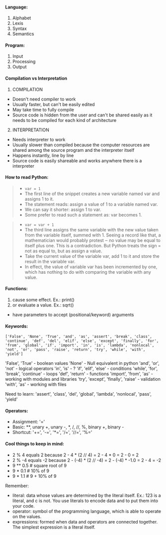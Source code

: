 #### Language:
1. Alphabet
2. Lexis
3. Syntax
4. Semantics

#### Program:
1. Input
2. Processing
3. Output

#### Compilation vs Interpretation
1. COMPILATION
- Doesn't need compiler to work
- Usually faster, but can't be easily edited
- May take time to fully compile
- Source code is hidden from the user and can't be shared easily as it needs to be compiled for each kind of architecture

2. INTERPRETATION
- Needs interpreter to work
- Usually slower than compiled because the computer resources are shared among the source program and the interpreter itself
- Happens instantly, line by line
- Source code is easily shareable and works anywhere there is a interpreter

#### How to read Python:
> - `var = 1`
> - The first line of the snippet creates a new variable named var and assigns 1 to it.
> - The statement reads: assign a value of 1 to a variable named var.
> - We can say it shorter: assign 1 to var.
> - Some prefer to read such a statement as: var becomes 1.

> - `var = var + 1`
> - The third line assigns the same variable with the new value taken from the variable itself, summed with 1. Seeing a record like that, a mathematician would probably protest ‒ no value may be equal to itself plus one. This is a contradiction. But Python treats the sign = not as equal to, but as assign a value.
> - Take the current value of the variable var, add 1 to it and store the result in the variable var.
> - In effect, the value of variable var has been incremented by one, which has nothing to do with comparing the variable with any value.

#### Functions:
1. cause some effect. Ex.: print()
2. or evaluate a value. Ex.: sqrt()
- have parameters to accept (positional/keyword) arguments

#### Keywords:
`['False', 'None', 'True', 'and', 'as', 'assert', 'break', 'class', 'continue', 'def', 'del', 'elif', 'else', 'except', 'finally', 'for', 'from', 'global', 'if', 'import', 'in', 'is', 'lambda', 'nonlocal', 'not', 'or', 'pass', 'raise', 'return', 'try', 'while', 'with', 'yield']`

'False', 'True' - boolean values
'None' - Null equivalent in python
'and', 'or', 'not' - logical operators
'in', 'is' - ?
'if', 'elif', 'else' - conditions
'while', 'for', 'break', 'continue' - loops
'def', 'return' - functions
'import', 'from', 'as' - working with modules and libraries
'try', 'except', 'finally', 'raise' - validation
'with', 'as' - working with files

Need to learn: 'assert', 'class', 'del', 'global', 'lambda', 'nonlocal', 'pass', 'yield'

#### Operators:
- Assignment: '='
- Basic: **, unary +, unary -, *, /, //, %, binary +, binary -
- Shortcut: '+=', '-=', '*=', '/=', '//=', '%='

#### Cool things to keep in mind:
- 2 % 4 equals 2 because 2 - 4 * (2 // 4) = 2 - 4 * 0 = 2 - 0 = 2
- 2 % -4 equals -2 because 2 - (-4) * (2 // -4) = 2 - (-4) * -1.0 = 2 - 4 = -2
- 9 ** 0.5 # square root of 9
- 9 * 0.1 # 10% of 9
- 9 * 1.1 # 9 + 10% of 9

Remember:
- literal: data whose values are determined by the literal itself. Ex.: 123 is a literal, and c is not. You use literals to encode data and to put them into your code.
- operator: symbol of the programming language, which is able to operate on the values.
- expressions: formed when data and operators are connected together. The simplest expression is a literal itself.
